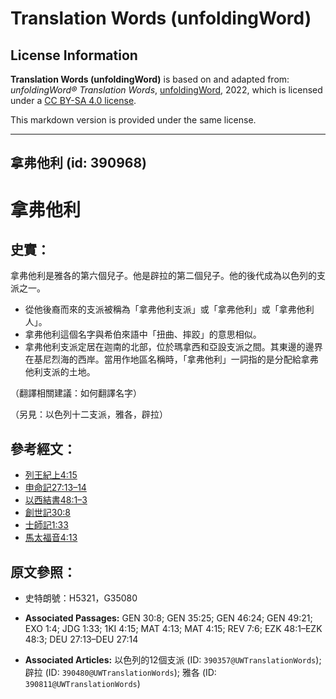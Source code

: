 # Translation Words (unfoldingWord)

## License Information

**Translation Words (unfoldingWord)** is based on and adapted from: _unfoldingWord® Translation Words_, [unfoldingWord](https://unfoldingword.org/utw), 2022, which is licensed under a [CC BY-SA 4.0 license](https://creativecommons.org/licenses/by-sa/4.0/legalcode.en).

This markdown version is provided under the same license.



--------------------------------

## 拿弗他利 (id: 390968)

拿弗他利
====

史實：
---

拿弗他利是雅各的第六個兒子。他是辟拉的第二個兒子。他的後代成為以色列的支派之一。

* 從他後裔而來的支派被稱為「拿弗他利支派」或「拿弗他利」或「拿弗他利人」。
* 拿弗他利這個名字與希伯來語中「扭曲、摔跤」的意思相似。
* 拿弗他利支派定居在迦南的北部，位於瑪拿西和亞設支派之間。其東邊的邊界在基尼烈海的西岸。當用作地區名稱時，「拿弗他利」一詞指的是分配給拿弗他利支派的土地。

（翻譯相關建議：如何翻譯名字）

（另見：以色列十二支派，雅各，辟拉）

參考經文：
-----

* [列王紀上4:15](https://ref.ly/1Kgs4:15)
* [申命記27:13–14](https://ref.ly/Deut27:13-Deut27:14)
* [以西結書48:1–3](https://ref.ly/Ezek48:1-Ezek48:3)
* [創世記30:8](https://ref.ly/Gen30:8)
* [士師記1:33](https://ref.ly/Judg1:33)
* [馬太福音4:13](https://ref.ly/Matt4:13)

原文參照：
-----

* 史特朗號：H5321，G35080

* **Associated Passages:** GEN 30:8; GEN 35:25; GEN 46:24; GEN 49:21; EXO 1:4; JDG 1:33; 1KI 4:15; MAT 4:13; MAT 4:15; REV 7:6; EZK 48:1–EZK 48:3; DEU 27:13–DEU 27:14
* **Associated Articles:** 以色列的12個支派 (ID: `390357@UWTranslationWords`); 辟拉 (ID: `390480@UWTranslationWords`); 雅各 (ID: `390811@UWTranslationWords`)

